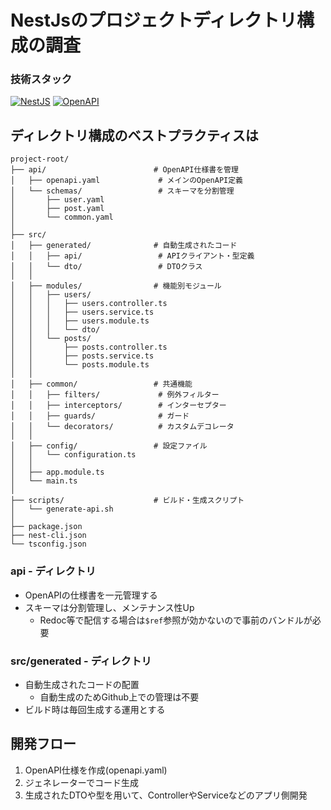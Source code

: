 # NestJsのプロジェクトディレクトリ構成の調査

### 技術スタック

<a href="https://nestjs.com/" target="_blank"><img src="https://img.shields.io/badge/-NestJS-ea2845?logo=nestjs&logoColor=white" alt="NestJS" /></a>
<a href="https://www.openapis.org/" target="_blank"><img src="https://img.shields.io/badge/OpenAPI-6BA539?style=flat&logo=openapi-initiative&logoColor=white" alt="OpenAPI" /></a>

## ディレクトリ構成のベストプラクティスは

```text
project-root/
├── api/                        # OpenAPI仕様書を管理
│   ├── openapi.yaml             # メインのOpenAPI定義
│   └── schemas/                 # スキーマを分割管理
│       ├── user.yaml
│       ├── post.yaml
│       └── common.yaml
│
├── src/
│   ├── generated/              # 自動生成されたコード
│   │   ├── api/                 # APIクライアント・型定義
│   │   └── dto/                 # DTOクラス
│   │
│   ├── modules/                # 機能別モジュール
│   │   ├── users/
│   │   │   ├── users.controller.ts
│   │   │   ├── users.service.ts
│   │   │   ├── users.module.ts
│   │   │   └── dto/
│   │   └── posts/
│   │       ├── posts.controller.ts
│   │       ├── posts.service.ts
│   │       └── posts.module.ts
│   │
│   ├── common/                 # 共通機能
│   │   ├── filters/             # 例外フィルター
│   │   ├── interceptors/        # インターセプター
│   │   ├── guards/              # ガード
│   │   └── decorators/          # カスタムデコレータ
│   │
│   ├── config/                 # 設定ファイル
│   │   └── configuration.ts
│   │
│   ├── app.module.ts
│   └── main.ts
│
├── scripts/                    # ビルド・生成スクリプト
│   └── generate-api.sh
│
├── package.json
├── nest-cli.json
└── tsconfig.json
```

### api - ディレクトリ

- OpenAPIの仕様書を一元管理する
- スキーマは分割管理し、メンテナンス性Up
  - Redoc等で配信する場合は`$ref`参照が効かないので事前のバンドルが必要
  
### src/generated - ディレクトリ

- 自動生成されたコードの配置
  - 自動生成のためGithub上での管理は不要
- ビルド時は毎回生成する運用とする

## 開発フロー

1. OpenAPI仕様を作成(openapi.yaml)
2. ジェネレーターでコード生成
3. 生成されたDTOや型を用いて、ControllerやServiceなどのアプリ側開発